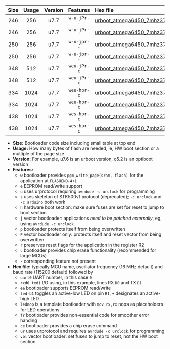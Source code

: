|Size|Usage|Version|Features|Hex file|
|:-:|:-:|:-:|:-:|:--|
|246|256|u7.7|`w-u-jPr--`|[urboot_atmega6450_7mhz3728_115200bps_uart0_rxe0_txe1_led+b7_ur_vbl.hex](https://raw.githubusercontent.com/stefanrueger/urboot.hex/main/mcus/atmega6450/fcpu_7mhz3728/115200_bps/urboot_atmega6450_7mhz3728_115200bps_uart0_rxe0_txe1_led+b7_ur_vbl.hex)|
|246|256|u7.7|`w-u-jPr--`|[urboot_atmega6450_7mhz3728_115200bps_uart0_rxe0_txe1_lednop_ur_vbl.hex](https://raw.githubusercontent.com/stefanrueger/urboot.hex/main/mcus/atmega6450/fcpu_7mhz3728/115200_bps/urboot_atmega6450_7mhz3728_115200bps_uart0_rxe0_txe1_lednop_ur_vbl.hex)|
|250|256|u7.7|`w-u-jpr--`|[urboot_atmega6450_7mhz3728_115200bps_uart0_rxe0_txe1_led+b7_fr_ur_vbl.hex](https://raw.githubusercontent.com/stefanrueger/urboot.hex/main/mcus/atmega6450/fcpu_7mhz3728/115200_bps/urboot_atmega6450_7mhz3728_115200bps_uart0_rxe0_txe1_led+b7_fr_ur_vbl.hex)|
|250|256|u7.7|`w-u-jpr--`|[urboot_atmega6450_7mhz3728_115200bps_uart0_rxe0_txe1_lednop_fr_ur_vbl.hex](https://raw.githubusercontent.com/stefanrueger/urboot.hex/main/mcus/atmega6450/fcpu_7mhz3728/115200_bps/urboot_atmega6450_7mhz3728_115200bps_uart0_rxe0_txe1_lednop_fr_ur_vbl.hex)|
|348|512|u7.7|`weu-jPr-c`|[urboot_atmega6450_7mhz3728_115200bps_uart0_rxe0_txe1_ee_led+b7_fr_ce_ur_vbl.hex](https://raw.githubusercontent.com/stefanrueger/urboot.hex/main/mcus/atmega6450/fcpu_7mhz3728/115200_bps/urboot_atmega6450_7mhz3728_115200bps_uart0_rxe0_txe1_ee_led+b7_fr_ce_ur_vbl.hex)|
|348|512|u7.7|`weu-jPr-c`|[urboot_atmega6450_7mhz3728_115200bps_uart0_rxe0_txe1_ee_lednop_fr_ce_ur_vbl.hex](https://raw.githubusercontent.com/stefanrueger/urboot.hex/main/mcus/atmega6450/fcpu_7mhz3728/115200_bps/urboot_atmega6450_7mhz3728_115200bps_uart0_rxe0_txe1_ee_lednop_fr_ce_ur_vbl.hex)|
|334|1024|u7.7|`weu-hpr-c`|[urboot_atmega6450_7mhz3728_115200bps_uart0_rxe0_txe1_ee_led+b7_fr_ce_ur.hex](https://raw.githubusercontent.com/stefanrueger/urboot.hex/main/mcus/atmega6450/fcpu_7mhz3728/115200_bps/urboot_atmega6450_7mhz3728_115200bps_uart0_rxe0_txe1_ee_led+b7_fr_ce_ur.hex)|
|334|1024|u7.7|`weu-hpr-c`|[urboot_atmega6450_7mhz3728_115200bps_uart0_rxe0_txe1_ee_lednop_fr_ce_ur.hex](https://raw.githubusercontent.com/stefanrueger/urboot.hex/main/mcus/atmega6450/fcpu_7mhz3728/115200_bps/urboot_atmega6450_7mhz3728_115200bps_uart0_rxe0_txe1_ee_lednop_fr_ce_ur.hex)|
|438|1024|u7.7|`wes-hpr-c`|[urboot_atmega6450_7mhz3728_115200bps_uart0_rxe0_txe1_ee_led+b7_fr_ce.hex](https://raw.githubusercontent.com/stefanrueger/urboot.hex/main/mcus/atmega6450/fcpu_7mhz3728/115200_bps/urboot_atmega6450_7mhz3728_115200bps_uart0_rxe0_txe1_ee_led+b7_fr_ce.hex)|
|438|1024|u7.7|`wes-hpr-c`|[urboot_atmega6450_7mhz3728_115200bps_uart0_rxe0_txe1_ee_lednop_fr_ce.hex](https://raw.githubusercontent.com/stefanrueger/urboot.hex/main/mcus/atmega6450/fcpu_7mhz3728/115200_bps/urboot_atmega6450_7mhz3728_115200bps_uart0_rxe0_txe1_ee_lednop_fr_ce.hex)|

- **Size:** Bootloader code size including small table at top end
- **Usage:** How many bytes of flash are needed, ie, HW boot section or a multiple of the page size
- **Version:** For example, u7.6 is an urboot version, o5.2 is an optiboot version
- **Features:**
  + `w` bootloader provides `pgm_write_page(sram, flash)` for the application at `FLASHEND-4+1`
  + `e` EEPROM read/write support
  + `u` uses urprotocol requiring `avrdude -c urclock` for programming
  + `s` uses skeleton of STK500v1 protocol (deprecated); `-c urclock` and `-c arduino` both work
  + `h` hardware boot section: make sure fuses are set for reset to jump to boot section
  + `j` vector bootloader: applications *need to be patched externally*, eg, using `avrdude -c urclock`
  + `p` bootloader protects itself from being overwritten
  + `P` vector bootloader only: protects itself and reset vector from being overwritten
  + `r` preserves reset flags for the application in the register R2
  + `c` bootloader provides chip erase functionality (recommended for large MCUs)
  + `-` corresponding feature not present
- **Hex file:** typically MCU name, oscillator frequency (16 MHz default) and baud rate (115200 default) followed by
  + `uart0` UART number, in this case `0`
  + `rxd0 txd1` I/O using, in this example, lines RX `D0` and TX `D1`
  + `ee` bootloader supports EEPROM read/write
  + `led-b1` toggles an active-low LED on pin `B1`, `+` designates an active-high LED
  + `lednop` is a template bootloader with `mov rx,rx` nops as placeholders for LED operations
  + `fr` bootloader provides non-essential code for smoother error handing
  + `ce` bootloader provides a chip erase command
  + `ur` uses urprotocol and requires `avrdude -c urclock` for programming
  + `vbl` vector bootloader: set fuses to jump to reset, not the HW boot section
